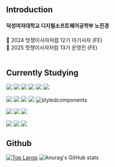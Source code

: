 
## Introduction
#### 덕성여자대학교 디지털소프트웨어공학부 노진경
📍 2024 멋쟁이사자처럼 12기 아기사자 (FE) <br>
📍 2025 멋쟁이사자처럼 13기 운영진 (FE)<br><br>

## Currently Studying
<img src="https://img.shields.io/badge/HTML5-E34F26?style=for-the-badge&logo=HTML5&logoColor=white">  <img src="https://img.shields.io/badge/CSS3-1572B6?style=for-the-badge&logo=CSS3&logoColor=white">  <img src="https://img.shields.io/badge/JavaScript-F7DF1E?style=for-the-badge&logo=JavaScript&logoColor=white">  <img src="https://img.shields.io/badge/React-20232A?style=for-the-badge&logo=React&logoColor=61DAFB">  <img src="https://img.shields.io/badge/ReactNative-20232A?style=for-the-badge&logo=react&logoColor=61DAFB"> <img src="https://img.shields.io/badge/Django-092E20?style=for-the-badge&logo=django&logoColor=white">

<img src="https://img.shields.io/badge/Npm-CB3837?style=for-the-badge&logo=Npm&logoColor=white">  <img src="https://img.shields.io/badge/Yarn-2C8EBB?style=for-the-badge&logo=Yarn&logoColor=white">  <img src="https://img.shields.io/badge/Vite-646CFF?style=for-the-badge&logo=Vite&logoColor=white">  <img src="https://img.shields.io/badge/Axios-5A29E4?style=for-the-badge&logo=Axios&logoColor=white">  <img src="https://img.shields.io/badge/Styled--Components-DB7093?style=for-the-badge&logo=styled-components&logoColor=white" alt="styledcomponents" />

<img src="https://img.shields.io/badge/Python-3776AB?style=for-the-badge&logo=Python&logoColor=white">  <img src="https://img.shields.io/badge/C-7f9ab3?style=for-the-badge&logo=C&logoColor=white">  <img src="https://img.shields.io/badge/Java-e69138?style=for-the-badge&logo=Java&logoColor=white"> 

<img src="https://img.shields.io/badge/Notion-white?style=for-the-badge&logo=notion&logoColor=000000"> <img src="https://img.shields.io/badge/Discord-5865F2?style=for-the-badge&logo=discord&logoColor=white"> <img src="https://img.shields.io/badge/Instagram-E4405F?style=for-the-badge&logo=instagram&logoColor=white"> 
<br>

## Github
[![Top Langs](https://github-readme-stats.vercel.app/api/top-langs/?username=yeon-yeon1&theme=radical)](https://github.com/anuraghazra/github-readme-stats)
![Anurag's GitHub stats](https://github-readme-stats.vercel.app/api?username=yeon-yeon1&show_icons=true&theme=radical)
